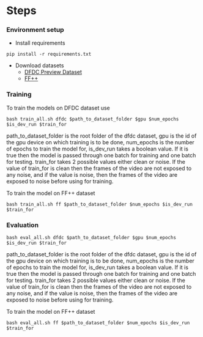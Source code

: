 # Steps

### Environment setup
* Install requirements
```shell
pip install -r requirements.txt 
```
* Download datasets
  * [DFDC Preview Dataset](https://ai.facebook.com/datasets/dfdc/)
  * [FF++](https://www.kaggle.com/sorokin/faceforensics)

### Training
To train the models on DFDC dataset use
```shell
bash train_all.sh dfdc $path_to_dataset_folder $gpu $num_epochs $is_dev_run $train_for
```
path_to_dataset_folder is the root folder of the dfdc dataset, gpu is the id of the gpu device on which training is to be done, num_epochs is the number of epochs to train the model for, is_dev_run takes a boolean value. If it is true then the model is passed through one batch for training and one batch for testing. train_for takes 2 possible values either clean or noise. If the value of train_for is clean then the frames of the video are not exposed to any noise, and if the value is noise, then the frames of the video are exposed to noise before using for training.  


To train the model on FF++ dataset
```shell
bash train_all.sh ff $path_to_dataset_folder $num_epochs $is_dev_run $train_for
```

### Evaluation
```shell
bash eval_all.sh dfdc $path_to_dataset_folder $gpu $num_epochs $is_dev_run $train_for
```
path_to_dataset_folder is the root folder of the dfdc dataset, gpu is the id of the gpu device on which training is to be done, num_epochs is the number of epochs to train the model for, is_dev_run takes a boolean value. If it is true then the model is passed through one batch for training and one batch for testing. train_for takes 2 possible values either clean or noise. If the value of train_for is clean then the frames of the video are not exposed to any noise, and if the value is noise, then the frames of the video are exposed to noise before using for training.  


To train the model on FF++ dataset
```shell
bash eval_all.sh ff $path_to_dataset_folder $num_epochs $is_dev_run $train_for
```